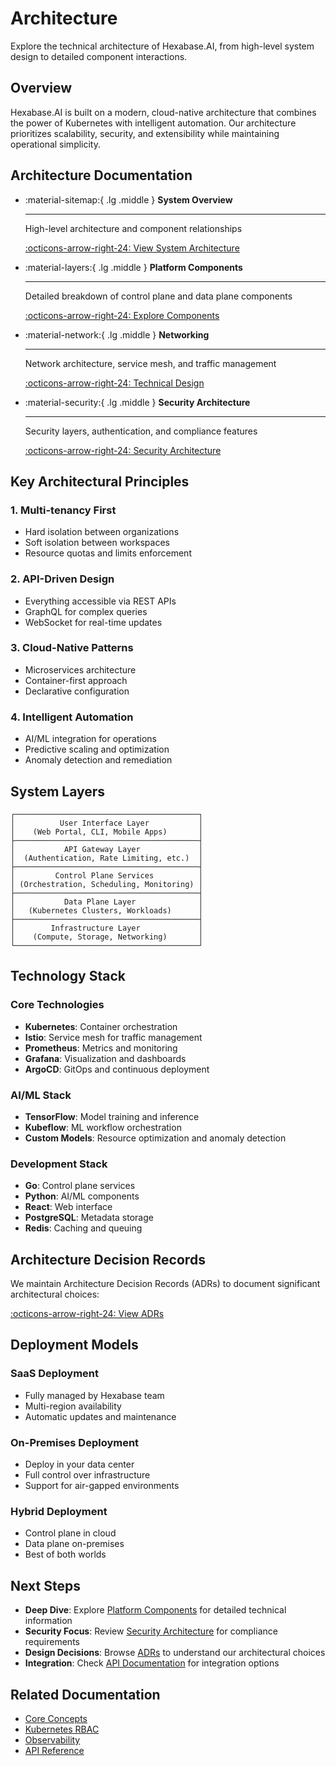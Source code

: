 # Architecture

Explore the technical architecture of Hexabase.AI, from high-level system design to detailed component interactions.

## Overview

Hexabase.AI is built on a modern, cloud-native architecture that combines the power of Kubernetes with intelligent automation. Our architecture prioritizes scalability, security, and extensibility while maintaining operational simplicity.

## Architecture Documentation

<div class="grid cards" markdown>

- :material-sitemap:{ .lg .middle } **System Overview**

  ***

  High-level architecture and component relationships

  [:octicons-arrow-right-24: View System Architecture](system-architecture.md)

- :material-layers:{ .lg .middle } **Platform Components**

  ***

  Detailed breakdown of control plane and data plane components

  [:octicons-arrow-right-24: Explore Components](technical-design.md)

- :material-network:{ .lg .middle } **Networking**

  ***

  Network architecture, service mesh, and traffic management

  [:octicons-arrow-right-24: Technical Design](technical-design.md)

- :material-security:{ .lg .middle } **Security Architecture**

  ***

  Security layers, authentication, and compliance features

  [:octicons-arrow-right-24: Security Architecture](security-architecture.md)

</div>

## Key Architectural Principles

### 1. Multi-tenancy First

- Hard isolation between organizations
- Soft isolation between workspaces
- Resource quotas and limits enforcement

### 2. API-Driven Design

- Everything accessible via REST APIs
- GraphQL for complex queries
- WebSocket for real-time updates

### 3. Cloud-Native Patterns

- Microservices architecture
- Container-first approach
- Declarative configuration

### 4. Intelligent Automation

- AI/ML integration for operations
- Predictive scaling and optimization
- Anomaly detection and remediation

## System Layers

```
┌─────────────────────────────────────────┐
│          User Interface Layer           │
│    (Web Portal, CLI, Mobile Apps)       │
├─────────────────────────────────────────┤
│           API Gateway Layer             │
│  (Authentication, Rate Limiting, etc.)  │
├─────────────────────────────────────────┤
│         Control Plane Services          │
│ (Orchestration, Scheduling, Monitoring) │
├─────────────────────────────────────────┤
│           Data Plane Layer              │
│   (Kubernetes Clusters, Workloads)      │
├─────────────────────────────────────────┤
│        Infrastructure Layer             │
│    (Compute, Storage, Networking)       │
└─────────────────────────────────────────┘
```

## Technology Stack

### Core Technologies

- **Kubernetes**: Container orchestration
- **Istio**: Service mesh for traffic management
- **Prometheus**: Metrics and monitoring
- **Grafana**: Visualization and dashboards
- **ArgoCD**: GitOps and continuous deployment

### AI/ML Stack

- **TensorFlow**: Model training and inference
- **Kubeflow**: ML workflow orchestration
- **Custom Models**: Resource optimization and anomaly detection

### Development Stack

- **Go**: Control plane services
- **Python**: AI/ML components
- **React**: Web interface
- **PostgreSQL**: Metadata storage
- **Redis**: Caching and queuing

## Architecture Decision Records

We maintain Architecture Decision Records (ADRs) to document significant architectural choices:

[:octicons-arrow-right-24: View ADRs](adr/index.md)

## Deployment Models

### SaaS Deployment

- Fully managed by Hexabase team
- Multi-region availability
- Automatic updates and maintenance

### On-Premises Deployment

- Deploy in your data center
- Full control over infrastructure
- Support for air-gapped environments

### Hybrid Deployment

- Control plane in cloud
- Data plane on-premises
- Best of both worlds

## Next Steps

- **Deep Dive**: Explore [Platform Components](technical-design.md) for detailed technical information
- **Security Focus**: Review [Security Architecture](security-architecture.md) for compliance requirements
- **Design Decisions**: Browse [ADRs](adr/index.md) to understand our architectural choices
- **Integration**: Check [API Documentation](../api/index.md) for integration options

## Related Documentation

- [Core Concepts](../concept/index.md)
- [Kubernetes RBAC](../rbac/index.md)
- [Observability](../observability/index.md)
- [API Reference](../api/index.md)
